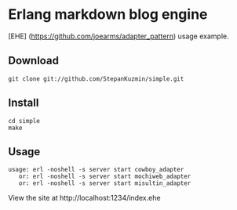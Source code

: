 Erlang markdown blog engine
===============

[EHE] (https://github.com/joearms/adapter_pattern) usage example.

Download
-----------

    git clone git://github.com/StepanKuzmin/simple.git

Install
-------

    cd simple
    make

Usage
-----

    usage: erl -noshell -s server start cowboy_adapter
       or: erl -noshell -s server start mochiweb_adapter
       or: erl -noshell -s server start misultin_adapter

View the site at http://localhost:1234/index.ehe
